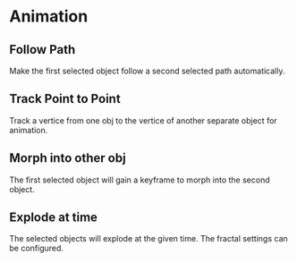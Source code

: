 # Animation



## Follow Path

Make the first selected object follow a second selected path automatically.

## Track Point to Point

Track a vertice from one obj to the vertice of another separate object for animation.

## Morph into other obj

The first selected object will gain a keyframe to morph into the second object.

## Explode at time

The selected objects will explode at the given time. The fractal settings can be configured.
